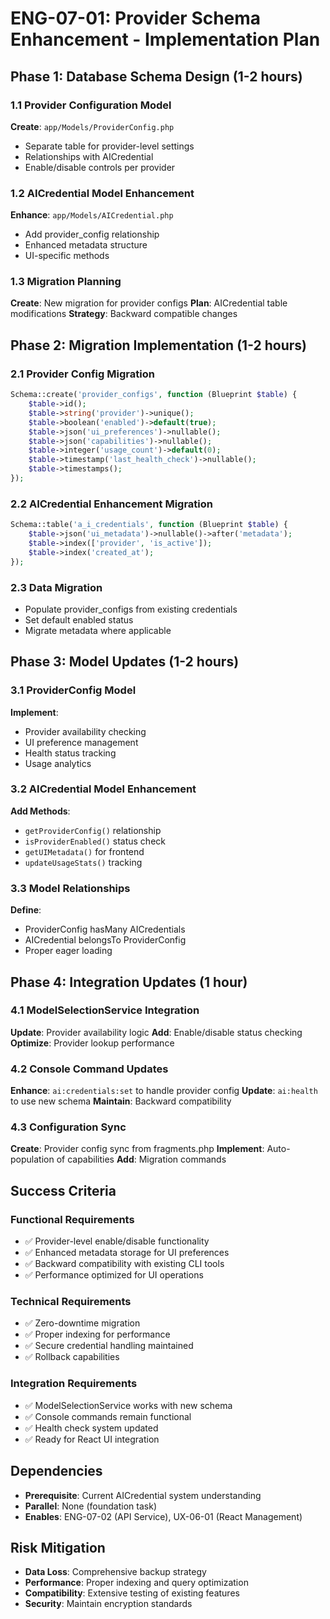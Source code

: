 # ENG-07-01: Provider Schema Enhancement - Implementation Plan

## Phase 1: Database Schema Design (1-2 hours)

### 1.1 Provider Configuration Model
**Create**: `app/Models/ProviderConfig.php`
- Separate table for provider-level settings
- Relationships with AICredential
- Enable/disable controls per provider

### 1.2 AICredential Model Enhancement  
**Enhance**: `app/Models/AICredential.php`
- Add provider_config relationship
- Enhanced metadata structure
- UI-specific methods

### 1.3 Migration Planning
**Create**: New migration for provider configs
**Plan**: AICredential table modifications
**Strategy**: Backward compatible changes

## Phase 2: Migration Implementation (1-2 hours)

### 2.1 Provider Config Migration
```php
Schema::create('provider_configs', function (Blueprint $table) {
    $table->id();
    $table->string('provider')->unique();
    $table->boolean('enabled')->default(true);
    $table->json('ui_preferences')->nullable();
    $table->json('capabilities')->nullable();
    $table->integer('usage_count')->default(0);
    $table->timestamp('last_health_check')->nullable();
    $table->timestamps();
});
```

### 2.2 AICredential Enhancement Migration
```php
Schema::table('a_i_credentials', function (Blueprint $table) {
    $table->json('ui_metadata')->nullable()->after('metadata');
    $table->index(['provider', 'is_active']);
    $table->index('created_at');
});
```

### 2.3 Data Migration
- Populate provider_configs from existing credentials
- Set default enabled status
- Migrate metadata where applicable

## Phase 3: Model Updates (1-2 hours)

### 3.1 ProviderConfig Model
**Implement**:
- Provider availability checking
- UI preference management
- Health status tracking
- Usage analytics

### 3.2 AICredential Model Enhancement
**Add Methods**:
- `getProviderConfig()` relationship
- `isProviderEnabled()` status check
- `getUIMetadata()` for frontend
- `updateUsageStats()` tracking

### 3.3 Model Relationships
**Define**:
- ProviderConfig hasMany AICredentials
- AICredential belongsTo ProviderConfig
- Proper eager loading

## Phase 4: Integration Updates (1 hour)

### 4.1 ModelSelectionService Integration
**Update**: Provider availability logic
**Add**: Enable/disable status checking
**Optimize**: Provider lookup performance

### 4.2 Console Command Updates
**Enhance**: `ai:credentials:set` to handle provider config
**Update**: `ai:health` to use new schema
**Maintain**: Backward compatibility

### 4.3 Configuration Sync
**Create**: Provider config sync from fragments.php
**Implement**: Auto-population of capabilities
**Add**: Migration commands

## Success Criteria

### Functional Requirements
- ✅ Provider-level enable/disable functionality
- ✅ Enhanced metadata storage for UI preferences
- ✅ Backward compatibility with existing CLI tools
- ✅ Performance optimized for UI operations

### Technical Requirements  
- ✅ Zero-downtime migration
- ✅ Proper indexing for performance
- ✅ Secure credential handling maintained
- ✅ Rollback capabilities

### Integration Requirements
- ✅ ModelSelectionService works with new schema
- ✅ Console commands remain functional
- ✅ Health check system updated
- ✅ Ready for React UI integration

## Dependencies
- **Prerequisite**: Current AICredential system understanding
- **Parallel**: None (foundation task)
- **Enables**: ENG-07-02 (API Service), UX-06-01 (React Management)

## Risk Mitigation
- **Data Loss**: Comprehensive backup strategy
- **Performance**: Proper indexing and query optimization
- **Compatibility**: Extensive testing of existing features
- **Security**: Maintain encryption standards
